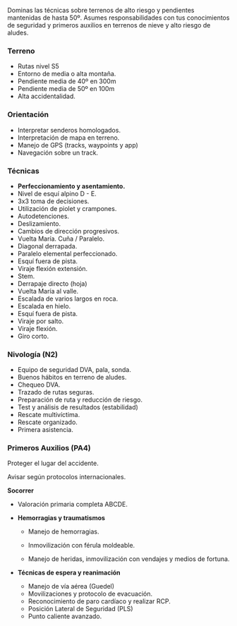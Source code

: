 Dominas las técnicas sobre terrenos de alto riesgo y pendientes mantenidas de hasta 50º. Asumes responsabilidades con tus conocimientos de seguridad y primeros auxilios en terrenos de nieve y alto riesgo de aludes.

### **Terreno**

- Rutas nivel S5
- Entorno de media o alta montaña.
- Pendiente media de 40º en 300m
- Pendiente media de 50º en 100m
- Alta accidentalidad.

### **Orientación**

- Interpretar senderos homologados.
- Interpretación de mapa en terreno.
- Manejo de GPS (tracks, waypoints y app)
- Navegación sobre un track.

### Técnicas

- **Perfeccionamiento y asentamiento.**
- Nivel de esquí alpino D - E.
- 3x3 toma de decisiones.
- Utilización de piolet y crampones.
- Autodetenciones.
- Deslizamiento.
- Cambios de dirección progresivos.
- Vuelta María. Cuña / Paralelo.
- Diagonal derrapada.
- Paralelo elemental perfeccionado.
- Esquí fuera de pista.
- Viraje flexión extensión.
- Stem.
- Derrapaje directo (hoja)
- Vuelta María al valle.
- Escalada de varios largos en roca.
- Escalada en hielo.
- Esquí fuera de pista.
- Viraje por salto.
- Viraje flexión.
- Giro corto.

### Nivología (N2)

- Equipo de seguridad DVA, pala, sonda.
- Buenos hábitos en terreno de aludes.
- Chequeo DVA.
- Trazado de rutas seguras.
- Preparación de ruta y reducción de riesgo.
- Test y análisis de resultados (estabilidad)
- Rescate multivíctima.
- Rescate organizado.
- Primera asistencia.

### **Primeros Auxilios (PA4)**

Proteger el lugar del accidente.

Avisar según protocolos internacionales.

**Socorrer**

- Valoración primaria completa ABCDE.

- **Hemorragias y traumatismos**

  - Manejo de hemorragias.

  - Inmovilización con férula moldeable.

  - Manejo de heridas, inmovilización con vendajes y medios de fortuna.

- **Técnicas de espera y reanimación**

  - Manejo de vía aérea (Guedel)
  - Movilizaciones y protocolo de evacuación.
  - Reconocimiento de paro cardíaco y realizar RCP.
  - Posición Lateral de Seguridad (PLS)
  - Punto caliente avanzado.
